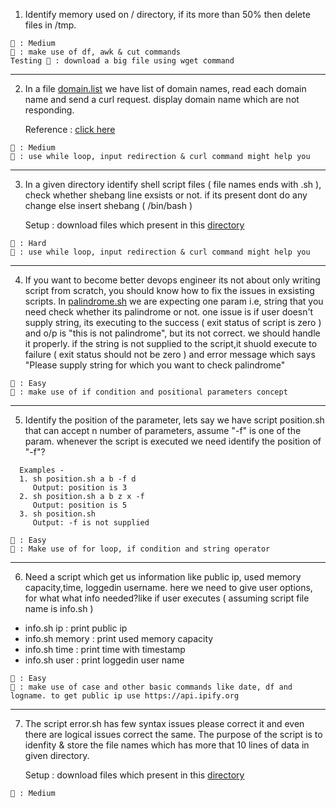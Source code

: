 1. Identify memory used on / directory, if its more than 50% then delete files in /tmp.

```
📏 : Medium 
🔑 : make use of df, awk & cut commands
Testing 🔑 : download a big file using wget command 
```  
----------------
2. In a file [domain.list](https://github.com/DeekshithSN/Lets-Practice/blob/main/ShellScript/Script/domain.list)  we have list of domain names, read each domain name and send a curl request. display domain name which are not responding.  


    Reference : [click here](https://stackoverflow.com/questions/10929453/read-a-file-line-by-line-assigning-the-value-to-a-variable)

```
📏 : Medium 
🔑 : use while loop, input redirection & curl command might help you 
``` 
---------------------------
3. In a given directory identify shell script files ( file names ends with .sh ), check whether shebang line exsists or not. if its present dont do any change else insert shebang ( /bin/bash ) 
       
     Setup : download files which present in this [directory](https://github.com/DeekshithSN/Lets-Practice/tree/main/ShellScript/Script)

```
📏 : Hard 
🔑 : use while loop, input redirection & curl command might help you 
``` 
----------------------------
4. If you want to become better devops engineer its not about only writing script from scratch, you should know how to fix the issues in exsisting scripts. In [palindrome.sh](https://github.com/DeekshithSN/Lets-Practice/blob/main/ShellScript/Script/palindrome.sh) we are expecting one param i.e, string that you need check whether its palindrome or not. one issue is if user doesn't supply string, its executing to the success ( exit status of script is zero ) and o/p is "this is not palindrome", but its not correct. we should handle it properly. if the string is not supplied to the script,it shuold execute to failure ( exit status should not be zero ) and error message which says "Please supply string for which you want to check palindrome" 

```
📏 : Easy 
🔑 : make use of if condition and positional parameters concept 
``` 
------------------------
5. Identify the position of the parameter, lets say we have script position.sh that can accept n number of parameters, assume "-f" is one of the param. whenever the script is executed we need identify the position of "-f"?

```
  Examples - 
  1. sh position.sh a b -f d
     Output: position is 3
  2. sh position.sh a b z x -f 
     Output: position is 5
  3. sh position.sh
     Output: -f is not supplied
```
```
📏 : Easy 
🔑 : Make use of for loop, if condition and string operator  
``` 
--------------------
6. Need a script which get us information like public ip, used memory capacity,time, loggedin username. here we need to give user options, for what what info needed?like if user executes ( assuming script file name is info.sh )
 - info.sh ip  : print public ip
 - info.sh memory : print used memory capacity 
 - info.sh time : print time with timestamp 
 - info.sh user : print loggedin user name 

```
📏 : Easy 
🔑 : make use of case and other basic commands like date, df and logname. to get public ip use https://api.ipify.org   
```
---------------
7. The script error.sh has few syntax issues please correct it and even there are logical issues correct the same. The purpose of the script is to idenfity & store the file names which has more that 10 lines of data in given directory. 

     Setup : download files which present in this [directory](https://github.com/DeekshithSN/Lets-Practice/tree/main/ShellScript/Script)

```
📏 : Medium   
```

